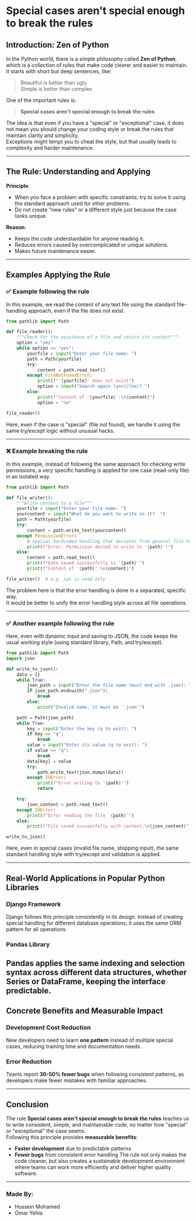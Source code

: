 # Special cases aren't special enough to break the rules

## Introduction: Zen of Python
In the Python world, there is a simple philosophy called **Zen of Python**, which is a collection of rules that make code clearer and easier to maintain.  
It starts with short but deep sentences, like:  
> Beautiful is better than ugly  
> Simple is better than complex  

One of the important rules is:
> **Special cases aren't special enough to break the rules**  

The idea is that even if you have a "special" or "exceptional" case, it does not mean you should change your coding style or break the rules that maintain clarity and simplicity.  
Exceptions might tempt you to cheat the style, but that usually leads to complexity and harder maintenance.

---

## The Rule: Understanding and Applying
**Principle**:  
- When you face a problem with specific constraints, try to solve it using the standard approach used for other problems.
- Do not create "new rules" or a different style just because the case looks unique.

**Reason**:  
- Keeps the code understandable for anyone reading it.
- Reduces errors caused by overcomplicated or unique solutions.
- Makes future maintenance easier.

---

## Examples Applying the Rule

### ✅ Example following the rule
In this example, we read the content of any text file using the standard file-handling approach, even if the file does not exist.

```python
from pathlib import Path

def file_reader():
    """Check for the existence of a file and return its content"""
    option = "yes"
    while option == "yes":
        yourfile = input("Enter your file name: ")
        path = Path(yourfile)
        try:
            content = path.read_text()
        except FileNotFoundError:
            print(f"'{yourfile}' does not exist")
            option = input("Search again (yes)/(no)? ")
        else:
            print(f"Content of '{yourfile}':\n{content}")
            option = "no"

file_reader()
```

Here, even if the case is "special" (file not found), we handle it using the same try/except logic without unusual hacks.

---

### ❌ Example breaking the rule
In this example, instead of following the same approach for checking write permissions, a very specific handling is applied for one case (read-only file) in an isolated way.

```python
from pathlib import Path

def file_writer():
    """Write content to a file"""
    yourfile = input("Enter your file name: ")
    yourcontent = input("What do you want to write in it?  ")
    path = Path(yourfile)
    try:
        content = path.write_text(yourcontent)
    except PermissionError:
        # Special hardcoded handling that deviates from general file handling
        print(f"Error: Permission denied to write to '{path}'!")
    else:
        content = path.read_text()
        print(f"Data saved successfully to '{path}'")
        print(f"Content of '{path}':\n{content}")

file_writer()  # e.g. xyz is read only
```

The problem here is that the error handling is done in a separated, specific way.  
It would be better to unify the error handling style across all file operations.

---

### ✅ Another example following the rule
Here, even with dynamic input and saving to JSON, the code keeps the usual working style (using standard library, Path, and try/except).

```python
from pathlib import Path
import json

def write_to_json():
    data = {}
    while True:
        json_path = input("Enter the file name (must end with .json): ")
        if json_path.endswith(".json"):
            break
        else:
            print("Invalid name, it must be '.json'")

    path = Path(json_path)
    while True:
        key = input("Enter the key (q to exit): ")
        if key == "q":
            break
        value = input("Enter its value (q to exit): ")
        if value == "q":
            break
        data[key] = value
        try:
            path.write_text(json.dumps(data))
        except IOError:
            print(f"Error writing to '{path}'")
            return

    try:
        json_content = path.read_text()
    except IOError:
        print(f"Error reading the file '{path}'")
    else:
        print(f"File saved successfully with content:\n{json_content}")

write_to_json()
```

Here, even in special cases (invalid file name, stopping input), the same standard handling style with try/except and validation is applied.

---

## Real-World Applications in Popular Python Libraries
### **Django Framework**
Django follows this principle consistently in its design. Instead of creating special handling for different database operations, it uses the same ORM pattern for all operations.
### **Pandas Library**
Pandas applies the same indexing and selection syntax across different data structures, whether Series or DataFrame, keeping the interface predictable.
---
## Concrete Benefits and Measurable Impact
### **Development Cost Reduction**
New developers need to learn **one pattern** instead of multiple special cases, reducing training time and documentation needs.
### **Error Reduction**  
Teams report **30-50% fewer bugs** when following consistent patterns, as developers make fewer mistakes with familiar approaches.

---

## Conclusion
The rule **Special cases aren't special enough to break the rules** teaches us to write consistent, simple, and maintainable code, no matter how "special" or "exceptional" the case seems.  
Following this principle provides **measurable benefits**:
- **Faster development** due to predictable patterns
- **Fewer bugs** from consistent error handling
The rule not only makes the code cleaner, but also creates a sustainable development environment where teams can work more efficiently and deliver higher quality software.

---
### Made By:
- Hussein Mohamed
- Omar Yehia

